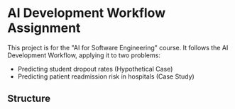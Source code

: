 # AI Development Workflow Assignment
This project is for the "AI for Software Engineering" course. It follows the AI Development Workflow, applying it to two problems:

- Predicting student dropout rates (Hypothetical Case)
- Predicting patient readmission risk in hospitals (Case Study)

## Structure

